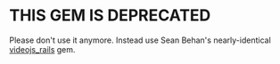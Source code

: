 # THIS GEM IS DEPRECATED

Please don't use it anymore.  Instead use Sean Behan's nearly-identical
[videojs_rails](https://github.com/seanbehan/videojs_rails) gem.
